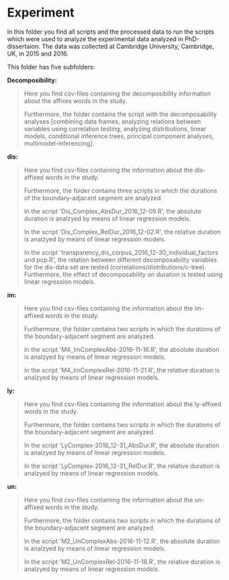 # Experiment

In this folder you find all scripts and the processed data to run the scripts which were used to analyze the experimental data analyzed in 
PhD-dissertaion. The data was collected at Cambridge University, Cambridge, UK, in 2015 and 2016.

This folder has five subfolders:

**Decomposibility:** 
><p> Here you find csv-files containing the decomposibility information about the affixes words in the study.
><p>Furthermore, the folder contains the script with the decomposability analyses [combining data frames, analyzing relations between variables using correlation testing, analyzing distributions, linear models, conditional inference trees, principal component analyses, multimodel-inferencing].


**dis:** 
><p> Here you find csv-files containing the information about the dis-affixed words in the study.
><p> Furthermore, the folder contains three scripts in which the durations of the boundary-adjacent segment are analyzed.
><p>In the script 'Dis_Complex_AbsDur_2016_12-09.R', the absolute duration is analzyed by means of linear regression models.
><p> In the script 'Dis_Complex_RelDur_2016_12-02.R', the relative duration is analzyed by means of linear regression models.
><p> In the script 'transparency_dis_corpus_2016_12-30_individual_factors and pcp.R', the relation between different decomposability variables for the dis-data set are tested (correlations/distributions/c-tree). Furthermore, the effect of decomposability on duration is tested using linear regression models.


**im:** 
><p> Here you find csv-files containing the information about the im-affixed words in the study.
><p> Furthermore, the folder contains two scripts in which the durations of the boundary-adjacent segment are analyzed. 
><p>In the script 'M4_ImComplexAbs-2016-11-16.R', the absolute duration is analzyed by means of linear regression models.
><p> In the script 'M4_ImComplexRel-2016-11-21.R', the relative duration is analzyed by means of linear regression models.


**ly:** 
><p> Here you find csv-files containing the information about the ly-affixed words in the study.
><p> Furthermore, the folder contains two scripts in which the durations of the boundary-adjacent segment are analyzed.
><p>In the script 'LyComplex-2016_12-31_AbsDur.R', the absolute duration is analzyed by means of linear regression models.
><p> In the script 'LyComplex-2016_12-31_RelDur.R', the relative duration is analzyed by means of linear regression models.

**un:** 
><p> Here you find csv-files containing the information about the un-affixed words in the study.
><p> Furthermore, the folder contains two scripts in which the durations of the boundary-adjacent segment are analyzed.
><p>In the script 'M2_UnComplexAbs-2016-11-12.R', the absolute duration is analzyed by means of linear regression models.
><p> In the script 'M2_UnComplexRel-2016-11-18.R', the relative duration is analzyed by means of linear regression models.
